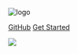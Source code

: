 ![logo](_media/logo2.png)

[GitHub](https://github.com/openrndr)
[Get Started](/Tutorial_Start)

<!-- background image -->
![](_media/bg3.jpg)
